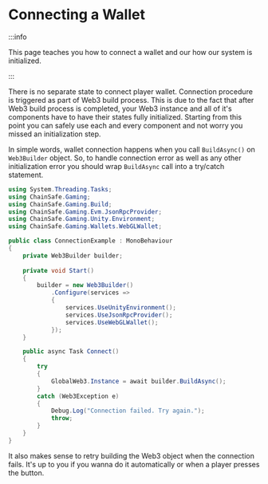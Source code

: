 ﻿---
slug: /current/connecting-a-wallet
sidebar_position: 7
sidebar_label: Connecting A Wallet
---


# Connecting a Wallet

:::info

This page teaches you how to connect a wallet and our how our system is initialized.

:::

There is no separate state to connect player wallet. Connection procedure is triggered as part
of Web3 build process. This is due to the fact that after Web3 build process is completed, your Web3 instance
and all of it's components have to have their states fully initialized. Starting from this point you can safely
use each and every component and not worry you missed an initialization step.

In simple words, wallet connection happens when you call `BuildAsync()` on `Web3Builder` object.
So, to handle connection error as well as any other initialization error you should wrap `BuildAsync`
call into a try/catch statement.

```csharp
using System.Threading.Tasks;
using ChainSafe.Gaming;
using ChainSafe.Gaming.Build;
using ChainSafe.Gaming.Evm.JsonRpcProvider;
using ChainSafe.Gaming.Unity.Environment;
using ChainSafe.Gaming.Wallets.WebGLWallet;

public class ConnectionExample : MonoBehaviour
{
    private Web3Builder builder;
    
    private void Start()
    {
        builder = new Web3Builder()
            .Configure(services =>
            {
                services.UseUnityEnvironment();
                services.UseJsonRpcProvider();
                services.UseWebGLWallet();
            });
    }

    public async Task Connect()
    {
        try
        {
            GlobalWeb3.Instance = await builder.BuildAsync();
        }
        catch (Web3Exception e)
        {
            Debug.Log("Connection failed. Try again.");
            throw;
        }
    }
}
```

It also makes sense to retry building the Web3 object when the connection
fails. It's up to you if you wanna do it automatically or when a player presses the button.